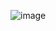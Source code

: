 ![image](https://github.com/gruv18000/gruv18000/assets/147681722/ddb98f20-523a-4862-b749-ceecc54efad5)

